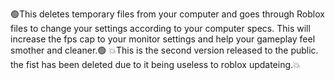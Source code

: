 🟢This deletes temporary files from your computer and goes through Roblox files to change your settings according to your computer specs. This will increase the fps cap to your monitor settings and help your gameplay feel smother and cleaner.🟢
💥This is the second version released to the public. the fist has been deleted due to it being useless to roblox updateing.💥
